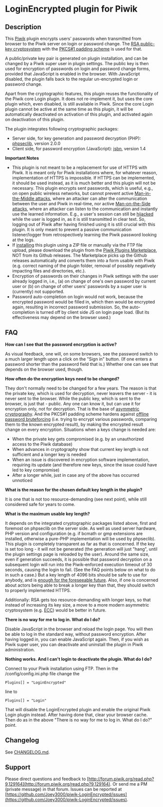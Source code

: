 # LoginEncrypted plugin for Piwik

## Description

This [Piwik](http://piwik.org/) plugin encrypts users' passwords when transmitted from browser to the Piwik server on login or password change. The [RSA public-key cryptosystem](https://en.wikipedia.org/wiki/RSA_%28cryptosystem%29) with the [PKCS#1 padding scheme](https://en.wikipedia.org/wiki/PKCS_1) is used for that.

A public/private key pair is generated on plugin installation, and can be changed by a Piwik super user in plugin settings. The public key is then used for encryption of passwords on login and password change forms, provided that JavaScript is enabled in the browser. With JavaScript disabled, the plugin falls back to the regular un-encrypted login or password change.

Apart from the cryptographic features, this plugin reuses the functionality of the Piwik core Login plugin. It does not re-implement it, but uses the core plugin which, even disabled, is still available in Piwik. Since the core Login plugin cannot be active at the same time as this plugin, it will be automatically deactivated on activation of this plugin, and activated again on deactivation of this plugin.

The plugin integrates following cryptographic packages:

  * Server side, for key generation and password decryption (PHP): [phpseclib](https://github.com/phpseclib/phpseclib), version 2.0.0
  * Client side, for password encryption (JavaScript): [jsbn](http://www-cs-students.stanford.edu/~tjw/jsbn/), version 1.4

__Important Notes__

  * This plugin is not meant to be a replacement for use of HTTPS with Piwik. It is meant only for Piwik installations where, for whatever reason, implementation of HTTPS is impossible. If HTTPS can be implemented, it should be used instead, as it is much better and this plugin will not be necessary. This plugin encrypts sent passwords, which is useful, e.g., on open public wireless networks, but cannot prevent active [Man-in-the-Middle attacks](https://en.wikipedia.org/wiki/Man-in-the-middle_attack), where an attacker can alter the communication between the user and Piwik in real-time, nor active [Man-on-the-Side attacks](https://en.wikipedia.org/wiki/Man-on-the-side_attack), where an attacker can listen to the communication and instantly use the learned information. E.g., a user's session can still be [hijacked](https://en.wikipedia.org/wiki/Session_hijacking) while the user is logged in, as it is still transmitted in clear text. So, logging out of Piwik after having finished using it is still crucial with this plugin. It is only meant to prevent a passive communication listener/logger from retrospectively learning the Piwik password looking at the logs.
  * If [installing](https://piwik.org/faq/plugins/#faq_21) this plugin using a ZIP file or manually via the FTP file upload, please download the plugin from the [Piwik Plugins Marketplace](https://plugins.piwik.org/LoginEncrypted), NOT from its Github releases. The Marketplace picks up the Github releases automatically and converts them into a form usable with Piwik (e.g. correct naming of the plugin folder, removal of possibly negatively impacting files and directories, etc.).
  * Encryption of passwords on their changes in Piwik settings with the user already logged in, i.e., (a) on change of one's own password by current user or (b) on change of other users' passwords by a super user is (currently) not supported.
  * Password auto-completion on login would not work, because the encrypted password would be filled in, which then would be encrypted again, resulting in incorrect password submission. So, the auto-completion is turned off by client side JS on login page load. (But its effectiveness may depend on the browser used.)

## FAQ

__How can I see that the password encryption is active?__

As visual feedback, one will, on some browsers, see the password switch to a much larger length upon a click on the "Sign in" button. (If one enters a password shorter than the password field that is.) Whether one can see that depends on the browser used, though.

__How often do the encryption keys need to be changed?__

They don't normally need to be changed for a few years. The reason is that the private key, which is used for decryption, never leavers the server - it is never sent to the browser. While the public key, which is sent to the browser, is just that - public. Any one can know it, but can use it for encryption only, not for decryption. That is the base of [asymmetric cryptography](https://en.wikipedia.org/wiki/Public-key_cryptography). And the PKCS#1 padding scheme hardens against [offline password bruteforcing](https://en.wikipedia.org/wiki/Chosen_plaintext_attack) (i.e. trying to encrypt various passwords, comparing them to the known encrypted result), by making the encrypted result change on every encryption. Situations when a keys change is needed are:

  * When the private key gets compromised (e.g. by an unauthorized access to the Piwik database)
  * When advances in cryptography show that current key length is not sufficient and a longer key is needed
  * When an issue is discovered in encryption software implementation, requiring its update (and therefore new keys, since the issue could have led to key compromise)
  * After a longer while, just in case any of the above has occurred unnoticed

__What is the reason for the chosen default key length in the plugin?__

It is one that is not too resource-demanding (see next point), while still considered safe for years to come.

__What is the maximum usable key length?__

It depends on the integrated cryptographic packages listed above, first and foremost on phpseclib on the server side. As well as used server hardware, PHP version and configuration (e.g. if bcmath or gmp extensions are installed, otherwise a pure-PHP implementation will be used by phpseclib). This plugin is completely transparent as far as that is concerned. If the key is set too long - it will not be generated (the generation will just "hang", until the plugin settings page is reloaded by the user). Around the same size, even if generation succeeds, it is possible that password decryption on a subsequent login will run into the Piwik-enforced execution timeout of 30 seconds, causing the login to fail. (See the FAQ points below on what to do in such a case.) But a key length of 4096 bits should be safe to use for anybody, and is [enough for the foreseeable future](https://en.wikipedia.org/wiki/RSA_%28cryptosystem%29#Integer_factorization_and_RSA_problem). Also, if one is concerned about actors being able to break a longer key than that, they should switch to properly implemented HTTPS.

Additionally: RSA gets too resource-demanding with longer keys, so that instead of increasing its key size, a move to a more modern asymmetric cryptosystem (e.g. [ECC](https://en.wikipedia.org/wiki/Elliptic_curve_cryptography)) would be better in future.

__There is no way for me to log in. What do I do?__

Disable JavaScript in the browser and reload the login page. You will then be able to log in the standard way, without password encryption. After having logged in, you can enable JavaScript again. Then, if you wish as Piwik super user, you can deactivate and uninstall the plugin in Piwik administration.

__Nothing works. And I can't login to deactivate the plugin. What do I do?__

Connect to your Piwik installation using FTP. Then in the /config/config.ini.php file change the

    Plugins[] = "LoginEncrypted"

line to

    Plugins[] = "Login"

That will disable the LoginEncrypted plugin and enable the original Piwik Login plugin instead. After having done that, clear your browser cache. Then do as in the above "There is no way for me to log in. What do I do?" point.

## Changelog

See [CHANGELOG.md](https://github.com/Joey3000/piwik-LoginEncrypted/blob/master/CHANGELOG.md).

## Support

Please direct questions and feedback to [http://forum.piwik.org/read.php?9,129164](http://forum.piwik.org/read.php?9,129164). Or send me a PM (private message) in that forum. Issues can be reported at [https://github.com/Joey3000/piwik-LoginEncrypted/issues](https://github.com/Joey3000/piwik-LoginEncrypted/issues).
